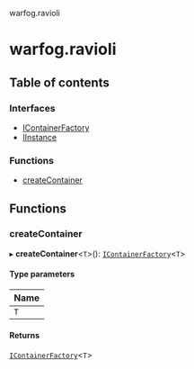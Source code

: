 warfog.ravioli

# warfog.ravioli

## Table of contents

### Interfaces

- [IContainerFactory](interfaces/IContainerFactory.md)
- [IInstance](interfaces/IInstance.md)

### Functions

- [createContainer](README.md#createcontainer)

## Functions

### createContainer

▸ **createContainer**<`T`\>(): [`IContainerFactory`](interfaces/IContainerFactory.md)<`T`\>

#### Type parameters

| Name |
| :------ |
| `T` |

#### Returns

[`IContainerFactory`](interfaces/IContainerFactory.md)<`T`\>
